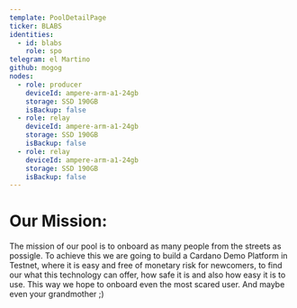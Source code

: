```yaml
---
template: PoolDetailPage
ticker: BLABS
identities:
  - id: blabs
    role: spo
telegram: el Martino
github: mogog
nodes:
  - role: producer
    deviceId: ampere-arm-a1-24gb
    storage: SSD 190GB
    isBackup: false
  - role: relay
    deviceId: ampere-arm-a1-24gb
    storage: SSD 190GB
    isBackup: false
  - role: relay
    deviceId: ampere-arm-a1-24gb
    storage: SSD 190GB
    isBackup: false
---
```

# Our Mission:

The mission of our pool is to onboard as many people from the streets as possigle.
To achieve this we are going to build a Cardano Demo Platform in Testnet, where it is easy and
free of monetary risk for newcomers, to find our what this technology can offer, how safe it is and also 
how easy it is to use. This way we hope to onboard even the most scared user. 
And maybe even your grandmother ;)